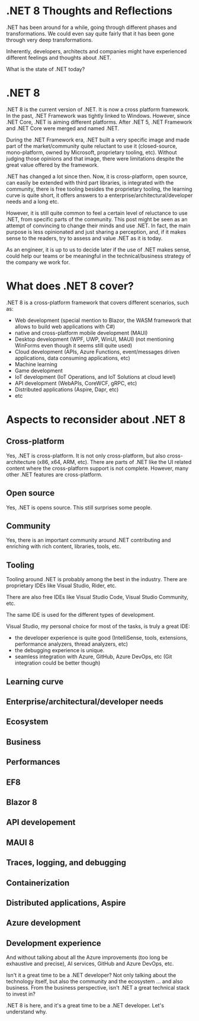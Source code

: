 # .NET 8 Thoughts and Reflections

.NET has been around for a while, going through different phases and transformations.
We could even say quite fairly that it has been gone through very deep transformations.

Inherently, developers, architects and companies might have experienced different feelings and thoughts about .NET.

What is the state of .NET today?

# .NET 8

.NET 8 is the current version of .NET.
It is now a cross platform framework. In the past, .NET Framework was tightly linked to Windows. However, since .NET Core, .NET is aiming different platforms.
After .NET 5, .NET Framework and .NET Core were merged and named .NET.

During the .NET Framework era, .NET built a very specific image and made part of the market/community quite reluctant to use it (closed-source, mono-platform, owned by Microsoft, proprietary tooling, etc). Without judging those opinions and that image, there were limitations despite the great value offered by the framework.

.NET has changed a lot since then. Now, it is cross-platform, open source, can easily be extended with third part libraries, is integrated with the community, there is free tooling besides the proprietary tooling, the learning curve is quite short, it offers answers to a enterprise/architectural/developer needs and a long etc.

However, it is still quite common to feel a certain level of reluctance to use .NET, from specific parts of the community. This post might be seen as an attempt of convincing to change their minds and use .NET. In fact, the main purpose is less opinionated and just sharing a perception, and, if it makes sense to the readers, try to assess and value .NET as it is today.

As an engineer, it is up to us to decide later if the use of .NET makes sense, could help our teams or be meaningful in the technical/business strategy of the company we work for.

# What does .NET 8 cover?

.NET 8 is a cross-platform framework that covers different scenarios, such as:
 - Web development (special mention to Blazor, the WASM framework that allows to build web applications with C#)
 - native and cross-platform mobile development (MAUI)
 - Desktop development (WPF, UWP, WinUI, MAUI) (not mentioning WinForms even though it seems still quite used)
 - Cloud development (APIs, Azure Functions, event/messages driven applications, data consuming applications, etc)
 - Machine learning
 - Game development
 - IoT development (IoT Operations, and IoT Solutions at cloud level)
 - API development (WebAPIs, CoreWCF, gRPC, etc)
 - Distributed applications (Aspire, Dapr, etc)
 - etc


# Aspects to reconsider about .NET 8

## Cross-platform

Yes, .NET is cross-platform. It is not only cross-platform, but also cross-architecture (x86, x64, ARM, etc).
There are parts of .NET like the UI related content where the cross-platform support is not complete. However, many other .NET features are cross-platform.

## Open source

Yes, .NET is opens source. This still surprises some people.

## Community

Yes, there is an important community around .NET contributing and enriching with rich content, libraries, tools, etc.

## Tooling

Tooling around .NET is probably among the best in the industry.
There are proprietary IDEs like Visual Studio, Rider, etc.

There are also free IDEs like Visual Studio Code, Visual Studio Community, etc.

The same IDE is used for the different types of development.

Visual Studio, my personal choice for most of the tasks, is truly a great IDE:
 - the developer experience is quite good (IntelliSense, tools, extensions, performance analyzers, thread analyzers, etc)
 - the debugging experience is unique.
 - seamless integration with Azure, GitHub, Azure DevOps, etc (Git integration could be better though)
 

## Learning curve

## Enterprise/architectural/developer needs

## Ecosystem

## Business

## Performances

## EF8

## Blazor 8

## API developement

## MAUI 8

## Traces, logging, and debugging

## Containerization

## Distributed applications, Aspire

## Azure development

## Development experience


And without talking about all the Azure improvements (too long be exhaustive and precise), AI services, GitHub and Azure DevOps, etc.

Isn't it a great time to be a .NET developer?
Not only talking about the technology itself, but also the community and the ecosystem ... and also business.
From the business perspective, isn't .NET a great technical stack to invest in?


.NET 8 is here, and it's a great time to be a .NET developer.
Let's understand why.
